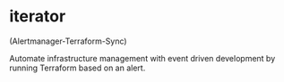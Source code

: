 # iterator
(Alertmanager-Terraform-Sync)

Automate infrastructure management with event driven development by running Terraform based on an alert.
